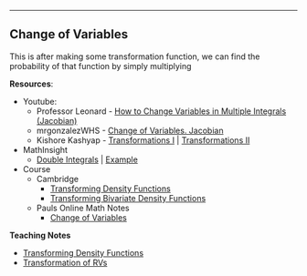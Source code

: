 ---
## Change of Variables

This is after making some transformation function, we can find the probability of that function by simply multiplying

**Resources**:
* Youtube:
  * Professor Leonard - [How to Change Variables in Multiple Integrals (Jacobian)](https://www.youtube.com/watch?v=VVPu5fWssPg&t=3648s)
  * mrgonzalezWHS - [Change of Variables. Jacobian](https://www.youtube.com/watch?v=1TPFb1aKMvk&t=198s)
  * Kishore Kashyap - [Transformations I](https://www.youtube.com/watch?v=6iphG6-iTo4&t=213s) | [Transformations II](https://www.youtube.com/watch?v=WOdgojmlZSQ)
* MathInsight
  * [Double Integrals](https://mathinsight.org/double_integral_change_variables_introduction) | [Example](https://mathinsight.org/double_integral_change_variable_examples)
* Course
  * Cambridge
    * [Transforming Density Functions](https://www.cl.cam.ac.uk/teaching/0708/Probabilty/prob11.pdf)
    * [Transforming Bivariate Density Functions](https://www.cl.cam.ac.uk/teaching/0708/Probabilty/prob12.pdf)
  * Pauls Online Math Notes
    * [Change of Variables](http://tutorial.math.lamar.edu/Classes/CalcIII/ChangeOfVariables.aspx)

**Teaching Notes**

* [Transforming Density Functions](https://www.cl.cam.ac.uk/teaching/2003/Probability/prob11.pdf)
* [Transformation of RVs](https://faculty.math.illinois.edu/~r-ash/Stat/StatLec1-5.pdf)

